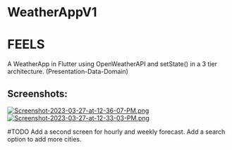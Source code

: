 # WeatherAppV1
# FEELS

A WeatherApp in Flutter using OpenWeatherAPI and setState() in a 3 tier architecture. (Presentation-Data-Domain)

## Screenshots:

[![Screenshot-2023-03-27-at-12-36-07-PM.png](https://i.postimg.cc/gcSJ5rsY/Screenshot-2023-03-27-at-12-36-07-PM.png)](https://postimg.cc/Sj9kYSH5)
[![Screenshot-2023-03-27-at-12-33-03-PM.png](https://i.postimg.cc/MTBYMyXY/Screenshot-2023-03-27-at-12-33-03-PM.png)](https://postimg.cc/gXYh1LVw)

#TODO
Add a second screen for hourly and weekly forecast.
Add a search option to add more cities.
